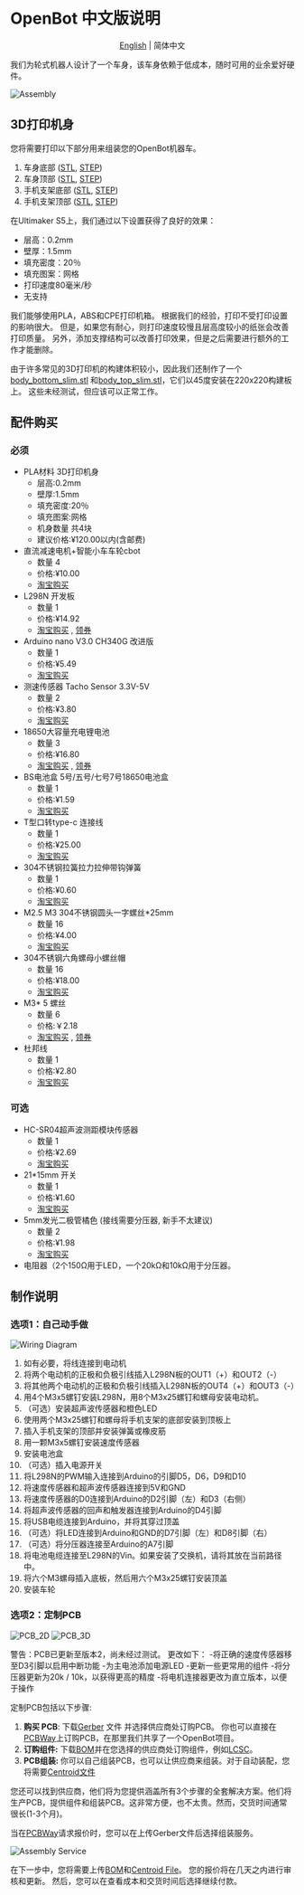 # OpenBot 中文版说明

<p align="center">
  <a href="README.md">English</a> |
  <span>简体中文</span>
</p>

我们为轮式机器人设计了一个车身，该车身依赖于低成本，随时可用的业余爱好硬件。

![Assembly](../docs/images/assembly.gif)

## 3D打印机身

您将需要打印以下部分用来组装您的OpenBot机器车。

1) 车身底部 ([STL](cad/body_bottom.stl), [STEP](cad/body_bottom.step))
2) 车身顶部 ([STL](cad/body_top.stl), [STEP](cad/body_top.step))
3) 手机支架底部 ([STL](cad/phone_mount_bottom.stl), [STEP](cad/phone_mount_bottom.step))
4) 手机支架顶部 ([STL](cad/phone_mount_top.stl), [STEP](cad/phone_mount_top.step))

在Ultimaker S5上，我们通过以下设置获得了良好的效果：

- 层高：0.2mm
- 壁厚：1.5mm
- 填充密度：20％
- 填充图案：网格
- 打印速度80毫米/秒
- 无支持

我们能够使用PLA，ABS和CPE打印机箱。 根据我们的经验，打印不受打印设置的影响很大。 但是，如果您有耐心，则打印速度较慢且层高度较小的纸张会改善打印质量。 另外，添加支撑结构可以改善打印效果，但是之后需要进行额外的工作才能删除。

由于许多常见的3D打印机的构建体积较小，因此我们还制作了一个[body_bottom_slim.stl](./cad/slim_body/slim_body_bottom.stl) 和[body_top_slim.stl](./cad/slim_body/body_top_slim.stl)，它们以45度安装在220x220构建板上。 这些未经测试，但应该可以正常工作。

## 配件购买

### 必须

- PLA材料 3D打印机身
  - 层高:0.2mm
  - 壁厚:1.5mm
  - 填充密度:20％
  - 填充图案:网格
  - 机身数量 共4块
  - 建议价格:¥120.00以内(含邮费)
- 直流减速电机+智能小车车轮cbot 
  - 数量 4
  - 价格:¥10.00
  - [淘宝购买](https://s.click.taobao.com/GA955xu)
- L298N 开发板
  - 数量 1
  - 价格:¥14.92
  - [淘宝购买](https://s.click.taobao.com/pyt45xu) , [领券](https://s.click.taobao.com/C1nJ4xu)
- Arduino nano V3.0 CH340G 改进版
  - 数量 1
  - 价格:¥5.49
  - [淘宝购买](https://s.click.taobao.com/iI1K4xu)
- 测速传感器 Tacho Sensor 3.3V-5V
  - 数量 2
  - 价格:¥3.80
  - [淘宝购买](https://s.click.taobao.com/jMA45xu)
- 18650大容量充电锂电池
  - 数量 3
  - 价格:¥16.80
  - [淘宝购买](https://s.click.taobao.com/5jj45xu) , [领券](https://s.click.taobao.com/ww855xu)
- BS电池盒 5号/五号/七号7号18650电池盒 
  - 数量 1
  - 价格:¥1.59
  - [淘宝购买](https://s.click.taobao.com/tzcJ4xu)
- T型口转type-c 连接线
  - 数量 1
  - 价格:¥25.00
  - [淘宝购买](https://m.tb.cn/h.VzbuDbd)
- 304不锈钢拉簧拉力拉伸带钩弹簧 
  - 数量 1
  - 价格:¥0.60
  - [淘宝购买](https://s.click.taobao.com/nj1Kzwu)
- M2.5 M3 304不锈钢圆头一字螺丝*25mm
  - 数量 16
  - 价格:¥4.00
  - [淘宝购买](https://s.click.taobao.com/GGF45xu)
- 304不锈钢六角螺母小螺丝帽
  - 数量 16
  - 价格:¥18.00
  - [淘宝购买](https://s.click.taobao.com/3roD0xu)
- M3* 5 螺丝
  - 数量 6
  - 价格:￥2.18
  - [淘宝购买](https://s.click.taobao.com/WHO55xu) , [领券](https://s.click.taobao.com/6Np45xu)
- 杜邦线
  - 数量 1
  - 价格:¥2.80
  - [淘宝购买](https://s.click.taobao.com/nfSJ4xu)

### 可选

- HC-SR04超声波测距模块传感器
  - 数量 1
  - 价格:¥2.69
  - [淘宝购买](https://s.click.taobao.com/q5545xu)
- 21*15mm 开关
  - 数量 1
  - 价格:¥1.60
  - [淘宝购买](https://m.tb.cn/h.VzbvV36)
- 5mm发光二极管橘色 (接线需要分压器, 新手不太建议)
  - 数量 2
  - 价格:¥1.98
  - [淘宝购买](https://s.click.taobao.com/rjXJ4xu)
- 电阻器（2个150<span>&#8486;</span>用于LED，一个20k<span>&#8486;</span>和10k<span>&#8486;</span>用于分压器。

## 制作说明

### 选项1：自己动手做

![Wiring Diagram](../docs/images/wiring_diagram.png)

1. 如有必要，将线连接到电动机
2. 将两个电动机的正极和负极引线插入L298N板的OUT1（+）和OUT2（-）
3. 将其他两个电动机的正极和负极引线插入L298N板的OUT4（+）和OUT3（-）
4. 用4个M3x5螺钉安装L298N，用8个M3x25螺钉和螺母安装电动机。
5. （可选）安装超声波传感器和橙色LED
6. 使用两个M3x25螺钉和螺母将手机支架的底部安装到顶板上
7. 插入手机支架的顶部并安装弹簧或橡皮筋
8. 用一颗M3x5螺钉安装速度传感器
9. 安装电池盒
10. （可选）插入电源开关
11. 将L298N的PWM输入连接到Arduino的引脚D5，D6，D9和D10
12. 将速度传感器和超声波传感器连接到5V和GND
13. 将速度传感器的D0连接到Arduino的D2引脚（左）和D3（右侧）
14. 将超声波传感器的回声和触发器连接到Arduino的D4引脚
15. 将USB电缆连接到Arduino，并将其穿过顶盖
16. （可选）将LED连接到Arduino和GND的D7引脚（左）和D8引脚（右）
17. （可选）将分压器连接至Arduino的A7引脚
18. 将电池电缆连接至L298N的Vin。如果安装了交换机，请将其放在当前路径中。
19. 将六个M3螺母插入底板，然后用六个M3x25螺钉安装顶盖
20. 安装车轮

### 选项2：定制PCB

![PCB_2D](../docs/images/pcb_2d_v2.png)
![PCB_3D](../docs/images/pcb_3d_v2.png)

警告：PCB已更新至版本2，尚未经过测试。 更改如下：
-将正确的速度传感器移至D3引脚以启用中断功能
-为主电池添加电源LED
-更新一些更常用的组件
-将分压器更新为20k / 10k，以获得更高的精度
-将电机连接器更改为直立版本，以便于操作

定制PCB包括以下步骤:

1) **购买 PCB**: 下载[Gerber](pcb/v2/gerber_v2.zip) 文件 并选择供应商处订购PCB。 你也可以直接在[PCBWay](https://www.pcbway.com/project/shareproject/OpenBot__Turning_Smartphones_into_Robots.html)上订购PCB，在那里我们共享了一个OpenBot项目。
2) **订购组件:** 下载[BOM](pcb/v2/BOM_v2.csv)并在您选择的供应商处订购组件，例如[LCSC](https://lcsc.com)。
3) **PCB组装:** 你可以自己组装PCB，也可以让供应商来组装。对于自动装配，您将需要[Centroid文件](pcb/v2/centroid_file_v2.csv)

您还可以找到供应商，他们将为您提供涵盖所有3个步骤的全套解决方案。他们将生产PCB，提供组件和组装PCB。这非常方便，也不太贵。然而，交货时间通常很长(1-3个月)。

当在[PCBWay](https://www.pcbway.com/orderonline.aspx)请求报价时，您可以在上传Gerber文件后选择组装服务。

![Assembly Service](../docs/images/assembly_service.jpg)

在下一步中，您将需要上传[BOM](pcb/v2/BOM_v2.csv)和[Centroid File](pcb/v2/centroid_file_v2.csv)。 您的报价将在几天之内进行审核和更新。 然后，您可以在查看成本和交货时间后选择继续付款。
